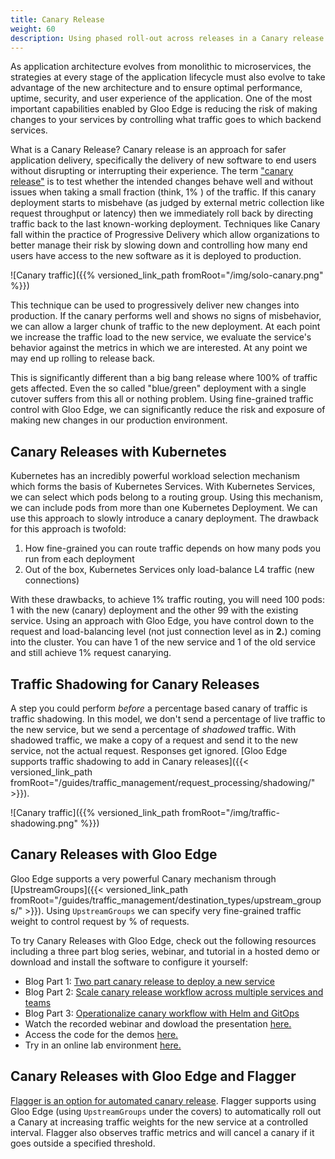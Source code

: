 ```yaml
---
title: Canary Release
weight: 60
description: Using phased roll-out across releases in a Canary release style workflow
---
```


As application architecture evolves from monolithic to microservices, the strategies at every stage of the application lifecycle must also evolve to take advantage of the new architecture and to ensure optimal performance, uptime, security, and user experience of the application. One of the most important capabilities enabled by Gloo Edge is reducing the risk of making changes to your services by controlling what traffic goes to which backend services. 

What is a Canary Release?
Canary release is an approach for safer application delivery, specifically the delivery of new software to end users without disrupting or interrupting their experience. The term ["canary release"](https://blog.christianposta.com/deploy/blue-green-deployments-a-b-testing-and-canary-releases/) is to test whether the intended changes behave well and without issues when taking a small fraction (think, 1% ) of the traffic. If this canary deployment starts to misbehave (as judged by external metric collection like request throughput or latency) then we immediately roll back by directing traffic back to the last known-working deployment. Techniques like Canary fall within the practice of Progressive Delivery which allow organizations to better manage their risk by slowing down and controlling how many end users have access to the new software as it is deployed to production.

![Canary traffic]({{% versioned_link_path fromRoot="/img/solo-canary.png" %}})

This technique can be used to progressively deliver new changes into production. If the canary performs well and shows no signs of misbehavior, we can allow a larger chunk of traffic to the new deployment. At each point we increase the traffic load to the new service, we evaluate the service's behavior against the metrics in which we are interested. At any point we may end up rolling to release back. 

This is significantly different than a big bang release where 100% of traffic gets affected. Even the so called "blue/green" deployment with a single cutover suffers from this all or nothing problem. Using fine-grained traffic control with Gloo Edge, we can significantly reduce the risk and exposure of making new changes in our production environment. 

## Canary Releases with Kubernetes
Kubernetes has an incredibly powerful workload selection mechanism which forms the basis of Kubernetes Services. With Kubernetes Services, we can select which pods belong to a routing group. Using this mechanism, we can include pods from more than one Kubernetes Deployment. We can use this approach to slowly introduce a canary deployment. The drawback for this approach is twofold: 

1. How fine-grained you can route traffic depends on how many pods you run from each deployment
2. Out of the box, Kubernetes Services only load-balance L4 traffic (new connections)

With these drawbacks, to achieve 1% traffic routing, you will need 100 pods: 1 with the new (canary) deployment and the other 99 with the existing service. Using an approach with Gloo Edge, you have control down to the request and load-balancing level (not just connection level as in **2.**) coming into the cluster. You can have 1 of the new service and 1 of the old service and still achieve 1% request canarying. 

## Traffic Shadowing for Canary Releases

A step you could perform _before_ a percentage based canary of traffic is traffic shadowing. In this model, we don't send a percentage of live traffic to the new service, but we send a percentage of _shadowed_ traffic. With shadowed traffic, we make a copy of a request and send it to the new service, not the actual request. Responses get ignored. [Gloo Edge supports traffic shadowing to add in Canary releases]({{< versioned_link_path fromRoot="/guides/traffic_management/request_processing/shadowing/" >}}).

![Canary traffic]({{% versioned_link_path fromRoot="/img/traffic-shadowing.png" %}})

## Canary Releases with Gloo Edge

Gloo Edge supports a very powerful Canary mechanism through [UpstreamGroups]({{< versioned_link_path fromRoot="/guides/traffic_management/destination_types/upstream_groups/" >}}). Using `UpstreamGroups` we can specify very fine-grained traffic weight to control request by % of requests. 

To try Canary Releases with Gloo Edge, check out the following resources including a three part blog series, webinar, and tutorial in a hosted demo or download and install the software to configure it yourself:
 * Blog Part 1: [Two part canary release to deploy a new service](https://www.solo.io/blog/two-phased-canary-rollout-with-gloo/)
 * Blog Part 2: [Scale canary release workflow across multiple services and teams](https://www.solo.io/blog/two-phased-canary-rollout-with-gloo-part-2/)
 * Blog Part 3: [Operationalize canary workflow with Helm and GitOps](https://www.solo.io/blog/two-phased-canary-releases-with-gloo-part-3/)
 * Watch the recorded webinar and dowload the presentation [here.](https://www.solo.io/blog/webinar-recap-canary-releases-with-gloo/)
 * Access the code for the demos [here.](https://github.com/solo-io/gloo-edge-ref-arch/tree/master/two-phased-canary)
 * Try in an online lab environment [here.](https://www.katacoda.com/solo-io/courses/gloo-routing/canary-routing)
 

## Canary Releases with Gloo Edge and Flagger

[Flagger is an option for automated canary release](https://docs.flagger.app/usage/gloo-progressive-delivery). Flagger supports using Gloo Edge (using `UpstreamGroups` under the covers) to automatically roll out a Canary at increasing traffic weights for the new service at a controlled interval. Flagger also observes traffic metrics and will cancel a canary if it goes outside a specified threshold. 

